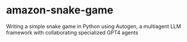 # amazon-snake-game
Writing a simple snake game in Python using Autogen, a multiagent LLM framework with collaborating specialized GPT4 agents

